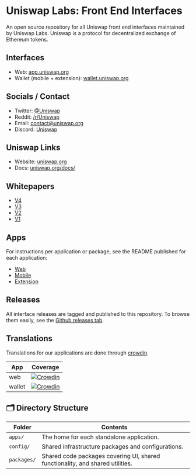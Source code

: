 # Uniswap Labs: Front End Interfaces

An open source repository for all Uniswap front end interfaces maintained by Uniswap Labs. Uniswap is a protocol for decentralized exchange of Ethereum tokens.

## Interfaces

- Web: [app.uniswap.org](https://app.uniswap.org)
- Wallet (mobile + extension): [wallet.uniswap.org](https://wallet.uniswap.org)

## Socials / Contact

- Twitter: [@Uniswap](https://x.com/Uniswap)
- Reddit: [/r/Uniswap](https://www.reddit.com/r/Uniswap/)
- Email: [contact@uniswap.org](mailto:contact@uniswap.org)
- Discord: [Uniswap](https://discord.gg/FCfyBSbCU5)

## Uniswap Links

- Website: [uniswap.org](https://uniswap.org/)
- Docs: [uniswap.org/docs/](https://docs.uniswap.org/)

## Whitepapers

- [V4](https://uniswap.org/whitepaper-v4.pdf)
- [V3](https://uniswap.org/whitepaper-v3.pdf)
- [V2](https://uniswap.org/whitepaper.pdf)
- [V1](https://hackmd.io/C-DvwDSfSxuh-Gd4WKE_ig)

## Apps

For instructions per application or package, see the README published for each application:

- [Web](apps/web/README.md)
- [Mobile](apps/mobile/README.md)
- [Extension](apps/extension/README.md)

## Releases

All interface releases are tagged and published to this repository. To browse them easily, see the [Github releases tab](https://github.com/Uniswap/interface/releases).

## Translations

Translations for our applications are done through [crowdin](https://crowdin.com).

| App     | Coverage |
| ------- | -------- |
| web     | [![Crowdin](https://badges.crowdin.net/uniswap-interface/localized.svg)](https://crowdin.com/project/uniswap-interface) |
| wallet  | [![Crowdin](https://badges.crowdin.net/uniswap-wallet/localized.svg)](https://crowdin.com/project/uniswap-wallet) |

## 🗂 Directory Structure

| Folder      | Contents                                                                       |
| ----------- | ------------------------------------------------------------------------------ |
| `apps/`     | The home for each standalone application.                                      |
| `config/`   | Shared infrastructure packages and configurations.                             |
| `packages/` | Shared code packages covering UI, shared functionality, and shared utilities.  |
